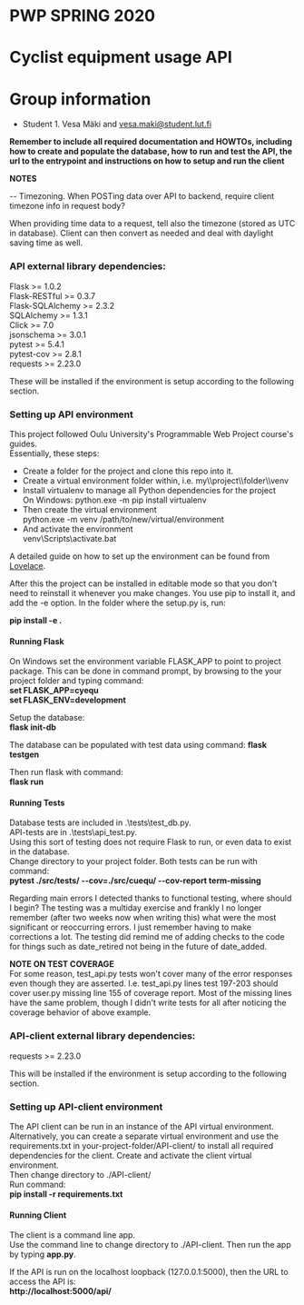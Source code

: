 # PWP SPRING 2020
# Cyclist equipment usage API
# Group information
* Student 1. Vesa Mäki and vesa.maki@student.lut.fi


__Remember to include all required documentation and HOWTOs, including how to create and populate the database, how to run and test the API, the url to the entrypoint and instructions on how to setup and run the client__

**NOTES**

-- Timezoning.
When POSTing data over API to backend, require client timezone info in request body?

When providing time data to a request, tell also the timezone (stored as UTC in database). Client can then convert as needed and deal with daylight saving time as well.

### API external library dependencies: ###
Flask >= 1.0.2  
Flask-RESTful >= 0.3.7  
Flask-SQLAlchemy >= 2.3.2  
SQLAlchemy >= 1.3.1  
Click >= 7.0  
jsonschema >= 3.0.1  
pytest >= 5.4.1  
pytest-cov >= 2.8.1  
requests >= 2.23.0  

These will be installed if the environment is setup according to the following section.

### Setting up API environment ###

This project followed Oulu University's Programmable Web Project course's guides.  
Essentially, these steps:
<ul>
<li>Create a folder for the project and clone this repo into it. </li>
<li>Create a virtual environment folder within, i.e. my\\project\\folder\\venv</li>
<li>Install virtualenv to manage all Python dependencies for the project</li>  
On Windows: python.exe -m pip install virtualenv
<li>Then create the virtual environment</li>  
python.exe -m venv /path/to/new/virtual/environment
<li>And activate the environment</li>  
venv\Scripts\activate.bat
</ul>

A detailed guide on how to set up the environment can be found from [Lovelace](https://lovelace.oulu.fi/ohjelmoitava-web/programmable-web-project-spring-2020/pwp-setting-up-python-environment-for-exercises/).

After this the project can be installed in editable mode so that you don't need to reinstall it whenever you make changes. You use pip to install it, and add the -e option. In the folder where the setup.py is, run:

__pip install -e .__

#### Running Flask ####  
On Windows set the environment variable FLASK_APP to point to project package. This can be done in command prompt, by browsing to the your project folder and typing command:  
__set FLASK_APP=cyequ__  
__set FLASK_ENV=development__  

Setup the database:  
__flask init-db__

The database can be populated with test data using command:
__flask testgen__

Then run flask with command:  
__flask run__

#### Running Tests ####
Database tests are included in .\\tests\\test_db.py.  
API-tests are in .\\tests\\api_test.py.  
Using this sort of testing does not require Flask to run, or even data to exist in the database.  
Change directory to your project folder. Both tests can be run with command:  
__pytest ./src/tests/ --cov=./src/cuequ/ --cov-report term-missing__

Regarding main errors I detected thanks to functional testing, where should I begin? The testing was a multiday exercise and frankly I no longer remember (after two weeks now when writing this) what were the most significant or reoccurring errors. I just remember having to make corrections a lot. The testing did remind me of adding checks to the code for things such as date_retired not being in the future of date_added.

**NOTE ON TEST COVERAGE**  
For some reason, test_api.py tests won't cover many of the error responses even though they are asserted. I.e. test_api.py lines test 197-203 should cover user.py missing line 155 of coverage report. Most of the missing lines have the same problem, though I didn't write tests for all after noticing the coverage behavior of above example.

### API-client external library dependencies: ###
requests >= 2.23.0  

This will be installed if the environment is setup according to the following section.

### Setting up API-client environment ###
The API client can be run in an instance of the API virtual environment. Alternatively, you can create a separate virtual environment and use the requirements.txt in your-project-folder/API-client/ to install all required dependencies for the client.   Create and activate the client virtual environment.  
Then change directory to ./API-client/  
Run command:  
__pip install -r requirements.txt__

#### Running Client ####  
The client is a command line app.  
Use the command line to change directory to ./API-client. Then run the app by typing __app.py__.

If the API is run on the localhost loopback (127.0.0.1:5000), then the URL to access the API is:  
__http://localhost:5000/api/__
